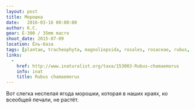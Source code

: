```yaml
---
layout: post
title: Морошка
date:   2016-03-16 00:00:00
author: К.С.
gear: E-300 / 35mm macro
shoot_date: 2015-07-09
location: Ёль-база
tags: [plantae, tracheophyta, magnoliopsida, rosales, rosaceae, rubus, rubus chamaemorus]
links:
  -
    href: http://www.inaturalist.org/taxa/153003-Rubus-chamaemorus
    info: inat
    title: Rubus chamaemorus
---
```


Вот слегка неспелая ягода морошки, которая в наших краях, ко всеобщей печали, не растёт.
